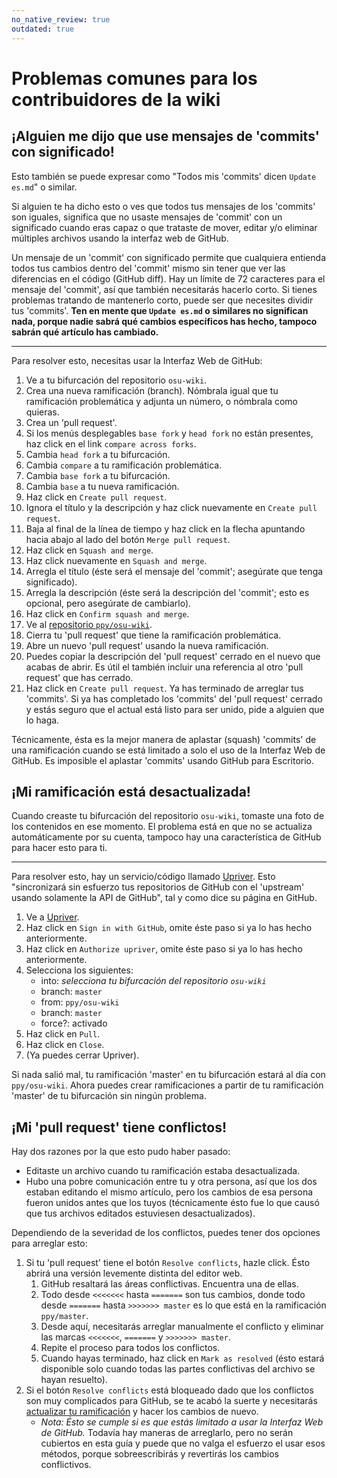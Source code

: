 ```yaml
---
no_native_review: true
outdated: true
---
```


# Problemas comunes para los contribuidores de la wiki

## ¡Alguien me dijo que use mensajes de 'commits' con significado!

Esto también se puede expresar como "Todos mis 'commits' dicen `Update es.md`" o similar.

Si alguien te ha dicho esto o ves que todos tus mensajes de los 'commits' son iguales, significa que no usaste mensajes de 'commit' con un significado cuando eras capaz o que trataste de mover, editar y/o eliminar múltiples archivos usando la interfaz web de GitHub.

Un mensaje de un 'commit' con significado permite que cualquiera entienda todos tus cambios dentro del 'commit' mismo sin tener que ver las diferencias en el código (GitHub diff). Hay un límite de 72 caracteres para el mensaje del 'commit', así que también necesitarás hacerlo corto. Si tienes problemas tratando de mantenerlo corto, puede ser que necesites dividir tus 'commits'. **Ten en mente que `Update es.md` o similares no significan nada, porque nadie sabrá qué cambios específicos has hecho, tampoco sabrán qué artículo has cambiado.**

---

Para resolver esto, necesitas usar la Interfaz Web de GitHub:

1. Ve a tu bifurcación del repositorio `osu-wiki`.
2. Crea una nueva ramificación (branch). Nómbrala igual que tu ramificación problemática y adjunta un número, o nómbrala como quieras.
3. Crea un 'pull request'.
4. Si los menús desplegables `base fork` y `head fork` no están presentes, haz click en el link `compare across forks`.
5. Cambia `head fork` a tu bifurcación.
6. Cambia `compare` a tu ramificación problemática.
7. Cambia `base fork` a tu bifurcación.
8. Cambia `base` a tu nueva ramificación.
9. Haz click en `Create pull request`.
10. Ignora el título y la descripción y haz click nuevamente en `Create pull request`.
11. Baja al final de la línea de tiempo y haz click en la flecha apuntando hacia abajo al lado del botón `Merge pull request`.
12. Haz click en `Squash and merge`.
13. Haz click nuevamente en `Squash and merge`.
14. Arregla el título (éste será el mensaje del 'commit'; asegúrate que tenga significado).
15. Arregla la descripción (éste será la descripción del 'commit'; esto es opcional, pero asegúrate de cambiarlo).
16. Haz click en `Confirm squash and merge`.
17. Ve al [repositorio `ppy/osu-wiki`](https://github.com/ppy/osu-wiki).
18. Cierra tu 'pull request' que tiene la ramificación problemática.
19. Abre un nuevo 'pull request' usando la nueva ramificación.
20. Puedes copiar la descripción del 'pull request' cerrado en el nuevo que acabas de abrir. Es útil el también incluir una referencia al otro 'pull request' que has cerrado.
21. Haz click en `Create pull request`. Ya has terminado de arreglar tus 'commits'. Si ya has completado los 'commits' del 'pull request' cerrado y estás seguro que el actual está listo para ser unido, pide a alguien que lo haga.

Técnicamente, ésta es la mejor manera de aplastar (squash) 'commits' de una ramificación cuando se está limitado a solo el uso de la Interfaz Web de GitHub. Es imposible el aplastar 'commits' usando GitHub para Escritorio.

## ¡Mi ramificación está desactualizada!

Cuando creaste tu bifurcación del repositorio `osu-wiki`, tomaste una foto de los contenidos en ese momento. El problema está en que no se actualiza automáticamente por su cuenta, tampoco hay una característica de GitHub para hacer esto para ti.

---

Para resolver esto, hay un servicio/código llamado [Upriver](https://upriver.github.io/). Esto "sincronizará sin esfuerzo tus repositorios de GitHub con el 'upstream' usando solamente la API de GitHub", tal y como dice su página en GitHub.

1. Ve a [Upriver](https://upriver.github.io/).
2. Haz click en `Sign in with GitHub`, omite éste paso si ya lo has hecho anteriormente.
3. Haz click en `Authorize upriver`, omite éste paso si ya lo has hecho anteriormente.
4. Selecciona los siguientes:
   - into:  *selecciona tu bifurcación del repositorio `osu-wiki`*
   - branch: `master`
   - from: `ppy/osu-wiki`
   - branch: `master`
   - force?: activado
5. Haz click en `Pull`.
6. Haz click en `Close`.
7. (Ya puedes cerrar Upriver).

Si nada salió mal, tu ramificación 'master' en tu bifurcación estará al día con `ppy/osu-wiki`. Ahora puedes crear ramificaciones a partir de tu ramificación 'master' de tu bifurcación sin ningún problema.

## ¡Mi 'pull request' tiene conflictos!

Hay dos razones por la que esto pudo haber pasado:

- Editaste un archivo cuando tu ramificación estaba desactualizada.
- Hubo una pobre comunicación entre tu y otra persona, así que los dos estaban editando el mismo artículo, pero los cambios de esa persona fueron unidos antes que los tuyos (técnicamente ésto fue lo que causó que tus archivos editados estuviesen desactualizados).

Dependiendo de la severidad de los conflictos, puedes tener dos opciones para arreglar esto:

1. Si tu 'pull request' tiene el botón `Resolve conflicts`, hazle click. Ésto abrirá una versión levemente distinta del editor web.
   1. GitHub resaltará las áreas conflictivas. Encuentra una de ellas.
   2. Todo desde `<<<<<<<` hasta `=======` son tus cambios, donde todo desde `=======` hasta `>>>>>>> master` es lo que está en la ramificación `ppy/master`.
   3. Desde aquí, necesitarás arreglar manualmente el conflicto y eliminar las marcas `<<<<<<<`, `=======` y `>>>>>>> master`.
   4. Repite el proceso para todos los conflictos.
   5. Cuando hayas terminado, haz click en `Mark as resolved` (ésto estará disponible solo cuando todas las partes conflictivas del archivo se hayan resuelto).
2. Si el botón `Resolve conflicts` está bloqueado dado que los conflictos son muy complicados para GitHub, se te acabó la suerte y necesitarás [actualizar tu ramificación](#¡mi-ramificación-está-desactualizada!) y hacer los cambios de nuevo.
   - *Nota: Ésto se cumple si es que estás limitado a usar la Interfaz Web de GitHub.* Todavía hay maneras de arreglarlo, pero no serán cubiertos en esta guía y puede que no valga el esfuerzo el usar esos métodos, porque sobreescribirás y revertirás los cambios conflictivos.
